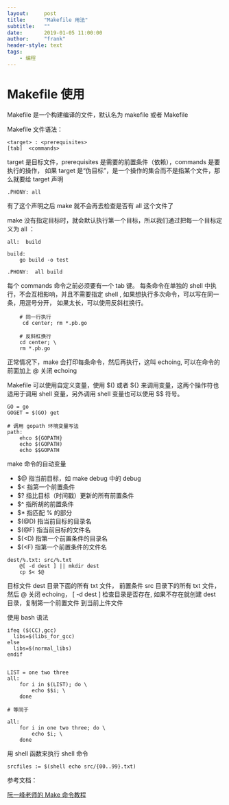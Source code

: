 ```yaml
---
layout:     post
title:      "Makefile 用法"
subtitle:   ""
date:       2019-01-05 11:00:00
author:     "frank"
header-style: text
tags:
    - 编程
---
```


# Makefile 使用

Makefile 是一个构建编译的文件，默认名为 makefile 或者 Makefile

Makefile 文件语法：		
```
<target> : <prerequisites> 
[tab]  <commands>
```

target 是目标文件，prerequisites 是需要的前置条件（依赖），commands 是要执行的操作， 如果 target 是“伪目标”，是一个操作的集合而不是指某个文件，那么就要给 target 声明
```
.PHONY: all
```

有了这个声明之后 make 就不会再去检查是否有 all 这个文件了

make 没有指定目标时，就会默认执行第一个目标，所以我们通过把每一个目标定义为 all ：			
```
all:  build 

build:
	go build -o test

.PHONY:  all build
```

每个 commands 命令之前必须要有一个 tab 键。
每条命令在单独的 shell 中执行，不会互相影响，并且不需要指定 shell , 如果想执行多次命令，可以写在同一条，用逗号分开， 如果太长，可以使用反斜杠换行。	
```
	# 同一行执行
	 cd center; rm *.pb.go

	# 反斜杠换行
	cd center; \
	rm *.pb.go
```

正常情况下，make 会打印每条命令，然后再执行，这叫 echoing, 可以在命令的前面加上 @ 关闭 echoing

Makefile 可以使用自定义变量，使用 $() 或者 ${} 来调用变量，这两个操作符也适用于调用 shell 变量，另外调用 shell 变量也可以使用 $$ 符号。		
```
GO = go
GOGET = $(GO) get

# 调用 gopath 环境变量写法
path:
	ehco ${GOPATH}
	echo $(GOPATH)
	echo $$GOPATH		
```

make 命令的自动变量
- $@ 指当前目标，如 make debug 中的 debug
- $< 指第一个前置条件
- $? 指比目标（时间戳）更新的所有前置条件
- $^ 指所胡的前置条件
- $* 指匹配 % 的部分
- $(@D) 指当前目标的目录名
- $(@F) 指当前目标的文件名
- $(<D) 指第一个前置条件的目录名
- $(<F) 指第一个前置条件的文件名

```
dest/%.txt: src/%.txt
    @[ -d dest ] || mkdir dest
    cp $< $@
```

目标文件 dest 目录下面的所有 txt 文件， 前置条件  src 目录下的所有 txt 文件， 然后 @ 关闭 echoing， [ -d dest ] 检查目录是否存在,  如果不存在就创建 dest 目录，复制第一个前置文件 到当前上件文件 

使用 bash 语法

```
ifeq ($(CC),gcc)
  libs=$(libs_for_gcc)
else
  libs=$(normal_libs)
endif


LIST = one two three
all:
    for i in $(LIST); do \
        echo $$i; \
    done

# 等同于

all:
    for i in one two three; do \
        echo $i; \
    done

```

用 shell 函数来执行 shell 命令
```
srcfiles := $(shell echo src/{00..99}.txt)

```

参考文档：

[阮一峰老师的 Make 命令教程](http://www.ruanyifeng.com/blog/2015/02/make.html)
